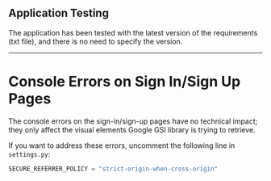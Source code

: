## Application Testing

The application has been tested with the latest version of the requirements (txt file), and there is no need to specify the version.

---

# Console Errors on Sign In/Sign Up Pages

The console errors on the sign-in/sign-up pages have no technical impact; they only affect the visual elements Google GSI library is trying to retrieve.

If you want to address these errors, uncomment the following line in `settings.py`:

```python
SECURE_REFERRER_POLICY = "strict-origin-when-cross-origin"
